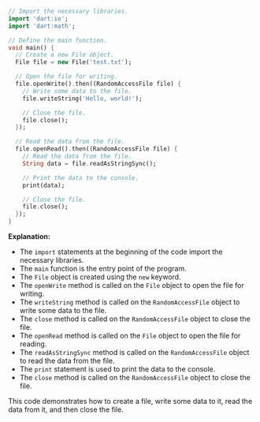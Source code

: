 ```dart
// Import the necessary libraries.
import 'dart:io';
import 'dart:math';

// Define the main function.
void main() {
  // Create a new File object.
  File file = new File('test.txt');

  // Open the file for writing.
  file.openWrite().then((RandomAccessFile file) {
    // Write some data to the file.
    file.writeString('Hello, world!');

    // Close the file.
    file.close();
  });

  // Read the data from the file.
  file.openRead().then((RandomAccessFile file) {
    // Read the data from the file.
    String data = file.readAsStringSync();

    // Print the data to the console.
    print(data);

    // Close the file.
    file.close();
  });
}
```

**Explanation:**

* The `import` statements at the beginning of the code import the necessary libraries.
* The `main` function is the entry point of the program.
* The `File` object is created using the `new` keyword.
* The `openWrite` method is called on the `File` object to open the file for writing.
* The `writeString` method is called on the `RandomAccessFile` object to write some data to the file.
* The `close` method is called on the `RandomAccessFile` object to close the file.
* The `openRead` method is called on the `File` object to open the file for reading.
* The `readAsStringSync` method is called on the `RandomAccessFile` object to read the data from the file.
* The `print` statement is used to print the data to the console.
* The `close` method is called on the `RandomAccessFile` object to close the file.

This code demonstrates how to create a file, write some data to it, read the data from it, and then close the file.